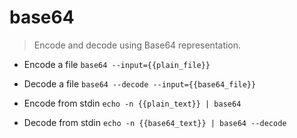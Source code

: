 # base64
> Encode and decode using Base64 representation.

- Encode a file
`base64 --input={{plain_file}}`

- Decode a file
`base64 --decode --input={{base64_file}}`

- Encode from stdin
`echo -n {{plain_text}} | base64`

- Decode from stdin
`echo -n {{base64_text}} | base64 --decode`
